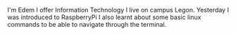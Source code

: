 I'm Edem
I offer Information Technology
I live on campus Legon.
Yesterday I was introduced to RaspberryPi 
I also learnt about some basic linux commands to be able to navigate through the terminal.
